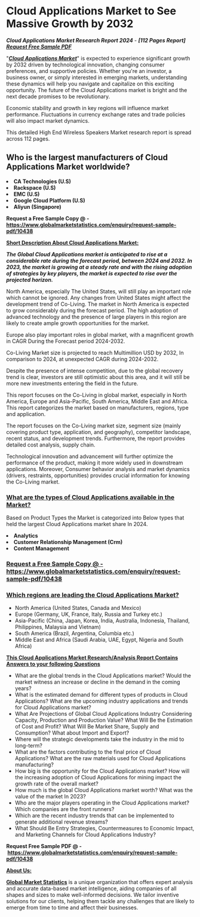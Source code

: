 <h1>Cloud Applications Market to See Massive Growth by 2032</h1><p><em><strong>Cloud Applications Market Research Report 2024</strong></em>&nbsp;-&nbsp;<em><strong>[112 Pages Report] </strong></em><em><strong><a href="https://www.globalmarketstatistics.com/enquiry/request-sample-pdf/10438">Request Free Sample PDF</a></strong></em></p><p>"<a style="font-style: italic; font-weight: bold;" href="https://www.globalmarketstatistics.com/market-reports/cloud-applications-market-10438">Cloud Applications Market</a>" is expected to experience significant growth by 2032 driven by technological innovation, changing consumer preferences, and supportive policies. Whether you're an investor, a business owner, or simply interested in emerging markets, understanding these dynamics will help you navigate and capitalize on this exciting opportunity. The future of the&nbsp;Cloud Applications market is bright and the next decade promises to be revolutionary.</p><p>Economic stability and growth in key regions will influence market performance. Fluctuations in currency exchange rates and trade policies will also impact market dynamics.</p><p>This detailed&nbsp;High End Wireless Speakers Market research report is spread across 112 pages.</p><h2><strong>Who is the largest manufacturers of Cloud Applications Market worldwide?</strong></h2><p><strong><li>CA Technologies (U.S)<li>Rackspace (U.S)<li>EMC (U.S)<li>Google Cloud Platform (U.S)<li>Aliyun (Singapore)</strong></p><p><strong>Request a Free Sample Copy @ - <a href="https://www.globalmarketstatistics.com/enquiry/request-sample-pdf/10438">https://www.globalmarketstatistics.com/enquiry/request-sample-pdf/10438</a></strong></p><p><strong><u>Short Description About Cloud Applications Market:</u></strong></p><p><strong><em>The Global Cloud Applications market is anticipated to rise at a considerable rate during the forecast period, between 2024 and 2032. In 2023, the market is growing at a steady rate and with the rising adoption of strategies by key players, the market is expected to rise over the projected horizon.</em></strong></p><p>North America, especially The United States, will still play an important role which cannot be ignored. Any changes from United States might affect the development trend of Co-Living. The market in North America is expected to grow considerably during the forecast period. The high adoption of advanced technology and the presence of large players in this region are likely to create ample growth opportunities for the market.</p><p>Europe also play important roles in global market, with a magnificent growth in CAGR During the Forecast period 2024-2032.</p><p>Co-Living Market size is projected to reach Multimillion USD by 2032, In comparison to 2024, at unexpected CAGR during 2024-2032.</p><p>Despite the presence of intense competition, due to the global recovery trend is clear, investors are still optimistic about this area, and it will still be more new investments entering the field in the future.</p><p>This report focuses on the Co-Living in global market, especially in North America, Europe and Asia-Pacific, South America, Middle East and Africa. This report categorizes the market based on manufacturers, regions, type and application.</p><p>The report focuses on the Co-Living market size, segment size (mainly covering product type, application, and geography), competitor landscape, recent status, and development trends. Furthermore, the report provides detailed cost analysis, supply chain.</p><p>Technological innovation and advancement will further optimize the performance of the product, making it more widely used in downstream applications. Moreover, Consumer behavior analysis and market dynamics (drivers, restraints, opportunities) provides crucial information for knowing the Co-Living market.</p><h3 class="rank-math-question "><span style="text-decoration: underline;">What are the types of Cloud Applications available in the Market?</span></h3><p>Based on Product Types the Market is categorized into Below types that held the largest Cloud Applications market share In 2024.</p><p><strong><li>Analytics<li>Customer Relationship Management (Crm)<li>Content Management</strong></p><h3 class="rank-math-question "><span style="text-decoration: underline;">Request a Free Sample Copy @ - <a href="https://www.globalmarketstatistics.com/enquiry/request-sample-pdf/10438">https://www.globalmarketstatistics.com/enquiry/request-sample-pdf/10438</a></span></h3><h3 class="rank-math-question "><span style="text-decoration: underline;">Which regions are leading the Cloud Applications Market?</span></h3><ul><li>North America (United States, Canada and Mexico)</li><li>Europe (Germany, UK, France, Italy, Russia and Turkey etc.)</li><li>Asia-Pacific (China, Japan, Korea, India, Australia, Indonesia, Thailand, Philippines, Malaysia and Vietnam)</li><li>South America (Brazil, Argentina, Columbia etc.)</li><li>Middle East and Africa (Saudi Arabia, UAE, Egypt, Nigeria and South Africa)</li></ul><p><strong><u>This Cloud Applications Market Research/Analysis Report Contains Answers to your following Questions</u></strong></p><ul><li>What are the global trends in the Cloud Applications market? Would the market witness an increase or decline in the demand in the coming years?</li><li>What is the estimated demand for different types of products in Cloud Applications? What are the upcoming industry applications and trends for Cloud Applications market?</li><li>What Are Projections of Global Cloud Applications Industry Considering Capacity, Production and Production Value? What Will Be the Estimation of Cost and Profit? What Will Be Market Share, Supply and Consumption? What about Import and Export?</li><li>Where will the strategic developments take the industry in the mid to long-term?</li><li>What are the factors contributing to the final price of Cloud Applications? What are the raw materials used for Cloud Applications manufacturing?</li><li>How big is the opportunity for the Cloud Applications market? How will the increasing adoption of Cloud Applications for mining impact the growth rate of the overall market?</li><li>How much is the global Cloud Applications market worth? What was the value of the market In 2023?</li><li>Who are the major players operating in the Cloud Applications market? Which companies are the front runners?</li><li>Which are the recent industry trends that can be implemented to generate additional revenue streams?</li><li>What Should Be Entry Strategies, Countermeasures to Economic Impact, and Marketing Channels for Cloud Applications Industry?</li></ul><p><strong>Request Free Sample PDF @ -&nbsp;<a href="https://www.globalmarketstatistics.com/enquiry/request-sample-pdf/10438">https://www.globalmarketstatistics.com/enquiry/request-sample-pdf/10438</a></strong></p><p><strong><u>About Us:</u></strong></p><p><strong><a href="https://www.globalmarketstatistics.com/">Global Market Statistics</a></strong> is a unique organization that offers expert analysis and accurate data-based market intelligence, aiding companies of all shapes and sizes to make well-informed decisions. We tailor inventive solutions for our clients, helping them tackle any challenges that are likely to emerge from time to time and affect their businesses.</p>
